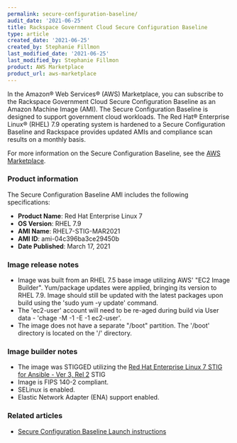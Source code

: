 ```yaml
---
permalink: secure-configuration-baseline/
audit_date: '2021-06-25'
title: Rackspace Government Cloud Secure Configuration Baseline
type: article
created_date: '2021-06-25'
created_by: Stephanie Fillmon
last_modified_date: '2021-06-25'
last_modified_by: Stephanie Fillmon
product: AWS Marketplace
product_url: aws-marketplace
---
```


In the Amazon&reg; Web Services&reg; (AWS) Marketplace, you can subscribe to
the Rackspace Government Cloud Secure Configuration Baseline as an Amazon
Machine Image (AMI). The Secure Configuration Baseline is designed to support
government cloud workloads. The Red Hat&reg; Enterprise Linux&reg; (RHEL) 7.9
operating system is hardened to a Secure Configuration Baseline and Rackspace
provides updated AMIs and compliance scan results on a monthly basis.

For more information on the Secure Configuration Baseline, see the
[AWS Marketplace](https://aws.amazon.com/marketplace/pp/prodview-pplvdfmwhfqvc).

### Product information

The Secure Configuration Baseline AMI includes the following specifications:

- **Product Name**: Red Hat Enterprise Linux 7
- **OS Version**: RHEL 7.9
- **AMI Name**: RHEL7-STIG-MAR2021
- **AMI ID**: ami-04c396ba3ce29450b
- **Date Published**: March 17, 2021

### Image release notes

- Image was built from an RHEL 7.5 base image utilizing AWS'
  "EC2 Image Builder". Yum/package updates were applied, bringing its version
  to RHEL 7.9. Image should still be updated with the latest packages upon
  build using the 'sudo yum -y update' command.
- The 'ec2-user' account will need to be re-aged during build via User
  data - 'chage -M -1 -E -1 ec2-user'.
- The image does not have a separate "/boot" partition. The '/boot' directory
  is located on the '/' directory.

### Image builder notes

- The image was STIGGED utilizing the
  [Red Hat Enterprise Linux 7 STIG for Ansible - Ver 3, Rel 2](https://dl.dod.cyber.mil/wp-content/uploads/stigs/zip/U_RHEL_7_V3R2_STIG_Ansible.zip) STIG
- Image is FIPS 140-2 compliant.
- SELinux is enabled.
- Elastic Network Adapter (ENA) support enabled.

### Related articles

- [Secure Configuration Baseline Launch instructions](/support/how-to/aws-marketplace-secure-configuration-baseline-launch-instructions)
